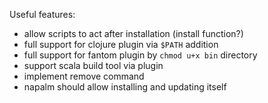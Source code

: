 Useful features:

 * allow scripts to act after installation (install function?)
 * full support for clojure plugin via `$PATH` addition
 * full support for fantom plugin by `chmod u+x bin` directory
 * support scala build tool via plugin
 * implement remove command
 * napalm should allow installing and updating itself
